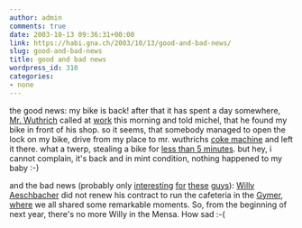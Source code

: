 ```yaml
---
author: admin
comments: true
date: 2003-10-13 09:36:31+00:00
link: https://habi.gna.ch/2003/10/13/good-and-bad-news/
slug: good-and-bad-news
title: good and bad news
wordpress_id: 310
categories:
- none
---
```


the good news: my bike is back!
after that it has spent a day somewhere, [Mr. Wuthrich](http://www.moto-wuethrich.ch/) called at [work](http://www.velokurierbern.ch/) this morning and told michel, that he found my bike in front of his shop. 
so it seems, that somebody managed to open the lock on my bike, drive from my place to mr. wuthrichs [coke machine](http://216.239.59.104/search?q=cache:F_khjardXKkJ:www.swisscom-mobile.ch/Objekte/vipsystemeuploadListe%2520der%2520Automatenstandorte%2520Februar%25202003_.pdf+w%C3%BCthrich+g%C3%BCterstr+3+&hl=de&ie=UTF-8) and left it there.
what a twerp, stealing a bike for [less than 5 minutes](http://www.mapquest.com/directions/europe.adp?go=1&do=nw&1ex=1&ct=EU&1g=FCDLqEpiBC0%253d&1y=CH&1z=3014&1l=GdcpfphCzYc%253d&1ex=1&1a=%5B81-93%5D++RODTMATTSTRASSE&1s=BERN&1c=BERN&2y=CH&2a=Ostermundigenstrasse+105&2c=Bern&2z=&2ah=). but hey, i cannot complain, it's back and in mint condition, nothing happened to my baby :-)

and the bad news (probably only [interesting](http://armand.bild.li/) [for](http://www.arnoldseefeld.com/blog/) [these](http://www.bernhardseefeld.ch/) [guys](http://www.kozary.com/mt/)): [Willy Aeschbacher](http://www.gym-koeniz.ch/adressen/schulleitung.htm) did not renew his contract to run the cafeteria in the [Gymer](http://www.gym-koeniz.ch/), [where](http://www.be.ch/cgi-bin/frameset.exe?http://www.erz.be.ch/zsllfb/html_top/standorte_lerberm.html) we all shared some remarkable moments.
So, from the beginning of next year, there's no more Willy in the Mensa. How sad :-(
